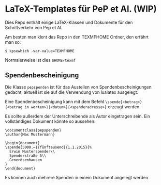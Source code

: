 # LaTeX-Templates für PeP et Al. (WIP)

Dies Repo enthält einige LaTeX-Klassen und Dokumente
für den Schriftverkehr von Pep et Al.

Am besten man klont das Repo in den TEXMFHOME Ordner,
den erfährt man so:
```{shell}
$ kpsewhich -var-value=TEXMFHOME
```
Normalerweise ist dies `$HOME/texmf`

## Spendenbescheinigung

Die Klasse `pepspenden` ist für das Austellen von Spendenbescheinigungen
gedacht, aktuell ist sie auf die Verwendung von lualatex ausgelegt.

Eine Spendenbescheinigung kann mit dem Befehl 
`\spende{<betrag>}{<betrag in worten>}{<datum>}{<spenderadresse>}`
erzeugt werden.

Es sollte außerdem der Unterschreibende als Autor eingetragen sein.
Ein vollständiges Dokument könnte so aussehen:

```{latex}
\documentclass{pepspenden}
\author{Max Mustermann}

\begin{document}
\spende{5000,–}{fünftausend}{1.1.2015}{%
  Erwin Musterspender\\
  Spenderstraße 5\\
  Generösenhausen
}
\end{document}
```

Es können auch mehrere Spenden in einem Dokument angelegt werden
